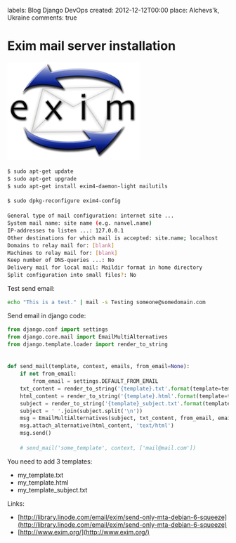 labels: Blog
        Django
        DevOps
created: 2012-12-12T00:00
place: Alchevs'k, Ukraine
comments: true

# Exim mail server installation

![Exim mail server](exim.png)

```bash
$ sudo apt-get update
$ sudo apt-get upgrade
$ sudo apt-get install exim4-daemon-light mailutils

$ sudo dpkg-reconfigure exim4-config

General type of mail configuration: internet site ...
System mail name: site name (e.g. nanvel.name)
IP-addresses to listen ...: 127.0.0.1
Other destinations for which mail is accepted: site.name; localhost
Domains to relay mail for: [blank]
Machines to relay mail for: [blank]
Keep number of DNS-queries ...: No
Delivery mail for local mail: Maildir format in home directory
Split configuration into small files?: No
```

Test send email:
```bash
echo "This is a test." | mail -s Testing someone@somedomain.com
```

Send email in django code:
```python
from django.conf import settings
from django.core.mail import EmailMultiAlternatives
from django.template.loader import render_to_string


def send_mail(template, context, emails, from_email=None):
    if not from_email:
        from_email = settings.DEFAULT_FROM_EMAIL
    txt_content = render_to_string('{template}.txt'.format(template=template), context)
    html_content = render_to_string('{template}.html'.format(template=template), context)
    subject = render_to_string('{template}_subject.txt'.format(template=template), context)
    subject = ' '.join(subject.split('\n'))
    msg = EmailMultiAlternatives(subject, txt_content, from_email, emails)
    msg.attach_alternative(html_content, 'text/html')
    msg.send()

    # send_mail('some_template', context, ['mail@mail.com'])
```

You need to add 3 templates:

- my_template.txt
- my_template.html
- my_template_subject.txt

Links:

- [http://library.linode.com/email/exim/send-only-mta-debian-6-squeeze](http://library.linode.com/email/exim/send-only-mta-debian-6-squeeze)
- [http://www.exim.org/](http://www.exim.org/)
